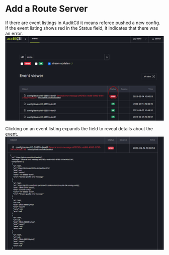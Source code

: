 # Add a Route Server

If there are event listings in AuditCtl it means referee pushed a new config. If the event listing shows red in the Status field, it indicates that there was an error. 
   ![](img/status.png)

Clicking on an event listing expands the field to reveal details about the event.  
   ![](img/details.png)
